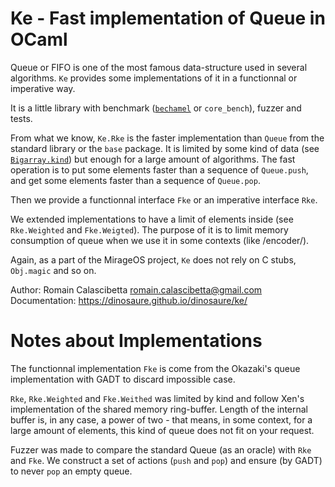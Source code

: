 Ke - Fast implementation of Queue in OCaml
==========================================

Queue or FIFO is one of the most famous data-structure used in several
algorithms. `Ke` provides some implementations of it in a functionnal or
imperative way.

It is a little library with benchmark
([`bechamel`](https://github.com/dinosaure/bechamel.git) or `core_bench`),
fuzzer and tests.

From what we know, `Ke.Rke` is the faster implementation than `Queue` from the
standard library or the `base` package. It is limited by some kind of data (see
[`Bigarray.kind`]()) but enough for a large amount of algorithms. The fast
operation is to put some elements faster than a sequence of `Queue.push`, and
get some elements faster than a sequence of `Queue.pop`.

Then we provide a functionnal interface `Fke` or an imperative interface `Rke`.

We extended implementations to have a limit of elements inside (see
`Rke.Weighted` and `Fke.Weigted`). The purpose of it is to limit memory
consumption of queue when we use it in some contexts (like /encoder/).

Again, as a part of the MirageOS project, `Ke` does not rely on C stubs,
`Obj.magic` and so on.

Author: Romain Calascibetta <romain.calascibetta@gmail.com>
Documentation: https://dinosaure.github.io/dinosaure/ke/

Notes about Implementations
===========================

The functionnal implementation `Fke` is come from the Okazaki's queue
implementation with GADT to discard impossible case.

`Rke`, `Rke.Weighted` and `Fke.Weithed` was limited by kind and follow Xen's
implementation of the shared memory ring-buffer. Length of the internal buffer
is, in any case, a power of two - that means, in some context, for a large
amount of elements, this kind of queue does not fit on your request.

Fuzzer was made to compare the standard Queue (as an oracle) with `Rke` and
`Fke`. We construct a set of actions (`push` and `pop`) and ensure (by GADT) to
never `pop` an empty queue.
